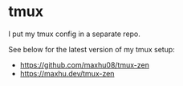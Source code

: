 # tmux

I put my tmux config in a separate repo.  

See below for the latest version of my tmux setup:

- https://github.com/maxhu08/tmux-zen
- https://maxhu.dev/tmux-zen